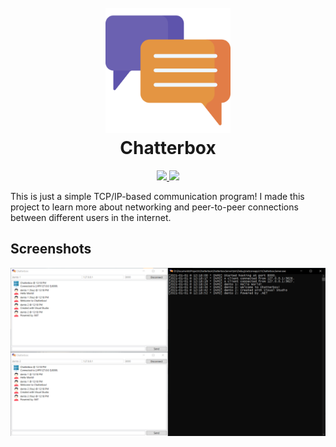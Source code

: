<h1 align="center">
  <br>
    <img src="./.github/icon.png" width="200">
  <br>
    Chatterbox
  <br>
</h1>

<p align="center">
  <a href="https://dotnet.microsoft.com">
    <img src="https://img.shields.io/badge/Powered%20By-.NET-blue?logo=microsoft&style=for-the-badge">
  </a>
  <a href="https://visualstudio.microsoft.com">
    <img src="https://img.shields.io/badge/Made%20With-Visual%20Studio-blue?logo=visual-studio&style=for-the-badge">
  </a>
</p>

This is just a simple TCP/IP-based communication program! I made this project to learn more about networking and peer-to-peer connections between different users in the internet.

## Screenshots

![](./.github/screenshots/0.png)
